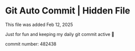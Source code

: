 # Git Auto Commit | Hidden File

This file was added Feb 12, 2025

Just for fun and keeping my daily git commit active 🤪

commit number: 482438
